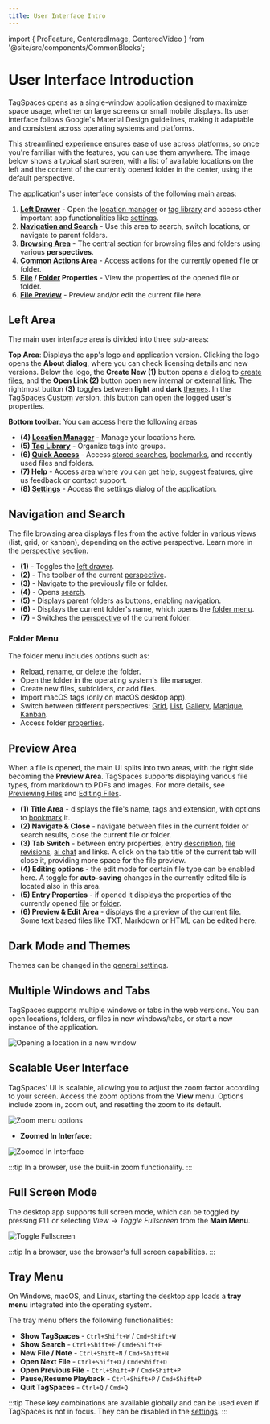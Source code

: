 ```yaml
---
title: User Interface Intro
---
```


import { ProFeature, CenteredImage, CenteredVideo } from '@site/src/components/CommonBlocks';

# User Interface Introduction

TagSpaces opens as a single-window application designed to maximize space usage, whether on large screens or small mobile displays. Its user interface follows Google's Material Design guidelines, making it adaptable and consistent across operating systems and platforms.

This streamlined experience ensures ease of use across platforms, so once you're familiar with the features, you can use them anywhere. The image below shows a typical start screen, with a list of available locations on the left and the content of the currently opened folder in the center, using the default perspective.

<CenteredImage
    caption="Areas in the app's user interface"
    src="/media/core/main-ui-areas.avif"
    showCaption
  />

The application's user interface consists of the following main areas:

1. **[Left Drawer](#left-drawer)** - Open the [location manager](/ui/locations/) or [tag library](/ui/taglibrary/) and access other important app functionalities like [settings](/ui/settings).
2. **[Navigation and Search](#navigation-and-search)** - Use this area to search, switch locations, or navigate to parent folders.
3. **[Browsing Area](/browsing-files)** - The central section for browsing files and folders using various **perspectives**.
4. **[Common Actions Area](#preview-area)** - Access actions for the currently opened file or folder.
5. **[File](/files/#file-properties) / [Folder](/folders/#folder-properties) Properties** - View the properties of the opened file or folder.
6. **[File Preview](#file-preview)** - Preview and/or edit the current file here.

## Left Area

The main user interface area is divided into three sub-areas:

**Top Area**: Displays the app's logo and application version. Clicking the logo opens the **About dialog**, where you can check licensing details and new versions. Below the logo, the **Create New (1)** button opens a dialog to [create files](/creating-files), and the **Open Link (2)** button open new internal or external [link](/linking). The rightmost button **(3)** toggles between **light** and **dark** [themes](#dark-mode-and-themes). In the [TagSpaces Custom](https://www.tagspaces.org/products/custom/) version, this button can open the logged user's properties.

<CenteredImage
    caption="Bottom Toolbar in the left area"
    src="/media/core/left-drawer.svg"
    showCaption
    maxWidth={350}
  />

**Bottom toolbar**: You can access here the following areas

- **(4) [Location Manager](/ui/locations)** - Manage your locations here.
- **(5) [Tag Library](/ui/taglibrary)** - Organize tags into groups.
- **(6) [Quick Access](/quick-access)** - Access [stored searches](/search#stored-search-queries), [bookmarks](/bookmarks), and recently used files and folders.
- **(7) Help** - Access area where you can get help, suggest features, give us feedback or contact support.
- **(8) [Settings](/ui/settings#general)** - Access the settings dialog of the application.

## Navigation and Search

The file browsing area displays files from the active folder in various views (list, grid, or kanban), depending on the active perspective. Learn more in the [perspective section](/browsing-files).

<CenteredImage
    caption="Browsing area"
    src="/media/core/browsing-area.avif"
    showCaption
  />

- **(1)** - Toggles the [left drawer](#left-drawer).
- **(2)** - The toolbar of the current [perspective](/browsing-files).
- **(3)** - Navigate to the previously file or folder.
- **(4)** - Opens [search](/search).
- **(5)** - Displays parent folders as buttons, enabling navigation.
- **(6)** - Displays the current folder's name, which opens the [folder menu](#folder-menu).
- **(7)** - Switches the [perspective](/browsing-files) of the current folder.

### Folder Menu

The folder menu includes options such as:

- Reload, rename, or delete the folder.
- Open the folder in the operating system's file manager.
- Create new files, subfolders, or add files.
- Import macOS tags (only on macOS desktop app).
- Switch between different perspectives: [Grid](/perspectives/grid/), [List](/perspectives/list/), [Gallery](/perspectives/gallery/), [Mapique](/perspectives/mapique/), [Kanban](/perspectives/kanban/).
- Access folder [properties](/folders#folder-properties).

## Preview Area

When a file is opened, the main UI splits into two areas, with the right side becoming the **Preview Area**. TagSpaces supports displaying various file types, from markdown to PDFs and images. For more details, see [Previewing Files](/viewing-files/) and [Editing Files](/editing-files/).

<CenteredImage
    caption="Area for previewing and editing files"
    src="/media/core/preview-area.avif"
    showCaption
    maxWidth="600px"
  />

- **(1) Title Area** - displays the file's name, tags and extension, with options to [bookmark](/bookmarks) it.
- **(2) Navigate & Close** - navigate between files in the current folder or search results, close the current file or folder.
- **(3) Tab Switch** - between entry properties, entry [description](/folders#folder-description), [file revisions](/editing-files#file-revisions), [ai chat](/ai#ai-chat-in-folders) and links. A click on the tab title of the current tab will close it, providing more space for the file preview.
- **(4) Editing options** - the edit mode for certain file type can be enabled here. A toggle for **auto-saving** changes in the currently edited file is located also in this area.
- **(5) Entry Properties** - if opened it displays the properties of the currently opened [file](/files#file-properties) or [folder](/folders#folder-properties).
- **(6) Preview & Edit Area** - displays the a preview of the current file. Some text based files like TXT, Markdown or HTML can be edited here.

## Dark Mode and Themes

Themes can be changed in the [general settings](/ui/settings#general).

<CenteredVideo
    caption="Switching user interface themes"
    posterUrl="/media/core/switch-themes-poster.avif"
    src="/media/core/switch-themes.mp4"
    autoPlay={false}
    width="100%"
    showCaption
  />

## Multiple Windows and Tabs

TagSpaces supports multiple windows or tabs in the web versions. You can open locations, folders, or files in new windows/tabs, or start a new instance of the application.

![Opening a location in a new window](/media/open-new-window.avif)

## Scalable User Interface

TagSpaces' UI is scalable, allowing you to adjust the zoom factor according to your screen. Access the zoom options from the **View** menu. Options include zoom in, zoom out, and resetting the zoom to its default.

![Zoom menu options](/media/core/zoomable-ui-menu.avif)

- **Zoomed In Interface**:

![Zoomed In Interface](/media/core/zoomed-out.avif)

:::tip
In a browser, use the built-in zoom functionality.
:::

## Full Screen Mode

The desktop app supports full screen mode, which can be toggled by pressing `F11` or selecting _View -> Toggle Fullscreen_ from the **Main Menu**.

![Toggle Fullscreen](/media/core/toggle_fullscreen.avif)

:::tip
In a browser, use the browser's full screen capabilities.
:::

## Tray Menu

On Windows, macOS, and Linux, starting the desktop app loads a **tray menu** integrated into the operating system.

<CenteredImage
    caption="Tray Menu on macOS"
    src="/media/core/tray-menu-macos.avif"
    showCaption
    maxWidth="300px"
  />

The tray menu offers the following functionalities:

- **Show TagSpaces** - `Ctrl+Shift+W` / `Cmd+Shift+W`
- **Show Search** - `Ctrl+Shift+F` / `Cmd+Shift+F`
- **New File / Note** - `Ctrl+Shift+N` / `Cmd+Shift+N`
- **Open Next File** - `Ctrl+Shift+D` / `Cmd+Shift+D`
- **Open Previous File** - `Ctrl+Shift+P` / `Cmd+Shift+P`
- **Pause/Resume Playback** - `Ctrl+Shift+P` / `Cmd+Shift+P`
- **Quit TagSpaces** - `Ctrl+Q` / `Cmd+Q`

:::tip
These key combinations are available globally and can be used even if TagSpaces is not in focus. They can be disabled in the [settings](/ui/settings#key-bindings).
:::
